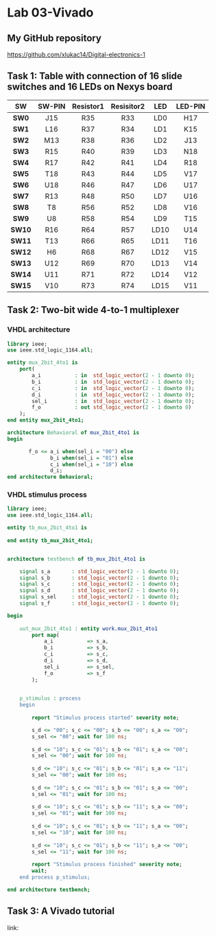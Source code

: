 # Lab 03-Vivado

## My GitHub repository

https://github.com/xlukac14/Digital-electronics-1

## Task 1: Table with connection of 16 slide switches and 16 LEDs on Nexys board

| **SW** | **SW-PIN** | **Resistor1** | **Resisitor2** | **LED** | **LED-PIN** |
| :-: | :-: | :-: | :-: | :-: | :-: |
| **SW0** | J15 | R35 | R33 | LD0 | H17 |
| **SW1** | L16 | R37 | R34 | LD1 | K15 |
| **SW2** | M13 | R38 | R36 | LD2 | J13|
| **SW3** | R15 | R40 | R39 | LD3 | N18 |
| **SW4** | R17 | R42 | R41 | LD4 | R18 |
| **SW5** | T18 | R43 | R44 | LD5 | V17 |
| **SW6** | U18 | R46 | R47 | LD6 | U17 |
| **SW7** | R13 | R48 | R50 | LD7 | U16 |
| **SW8** | T8 | R56 | R52 | LD8 | V16 |
| **SW9** | U8 | R58 | R54 | LD9 | T15 |
| **SW10** | R16 | R64 | R57 | LD10 | U14 |
| **SW11** | T13 | R66 | R65 | LD11 | T16 |
| **SW12** | H6 | R68 | R67 | LD12 | V15 |
| **SW13** | U12 | R69 | R70 | LD13 | V14 |
| **SW14** | U11 | R71 | R72 | LD14 | V12 |
| **SW15** | V10 | R73 | R74 | LD15 | V11 |

## Task 2: Two-bit wide 4-to-1 multiplexer

### VHDL architecture

```vhdl
library ieee;
use ieee.std_logic_1164.all;

entity mux_2bit_4to1 is
    port(
        a_i           : in  std_logic_vector(2 - 1 downto 0);
		b_i           : in  std_logic_vector(2 - 1 downto 0);
		c_i           : in  std_logic_vector(2 - 1 downto 0);
		d_i           : in  std_logic_vector(2 - 1 downto 0);
		sel_i         : in  std_logic_vector(2 - 1 downto 0);
		f_o           : out std_logic_vector(2 - 1 downto 0)       
    );
end entity mux_2bit_4to1;

architecture Behavioral of mux_2bit_4to1 is
begin

       f_o <= a_i when(sel_i = "00") else
              b_i when(sel_i = "01") else
              c_i when(sel_i = "10") else
              d_i;
end architecture Behavioral;
```

### VHDL stimulus process

```vhdl
library ieee;
use ieee.std_logic_1164.all;

entity tb_mux_2bit_4to1 is
    
end entity tb_mux_2bit_4to1;


architecture testbench of tb_mux_2bit_4to1 is

    signal s_a       : std_logic_vector(2 - 1 downto 0);
    signal s_b       : std_logic_vector(2 - 1 downto 0);
    signal s_c       : std_logic_vector(2 - 1 downto 0);
    signal s_d       : std_logic_vector(2 - 1 downto 0);
    signal s_sel     : std_logic_vector(2 - 1 downto 0);
    signal s_f       : std_logic_vector(2 - 1 downto 0);

begin
    
    uut_mux_2bit_4to1 : entity work.mux_2bit_4to1
        port map(
            a_i           => s_a,
            b_i           => s_b,
            c_i           => s_c,
            d_i           => s_d,
            sel_i         => s_sel,
            f_o           => s_f
        );

    
    p_stimulus : process
    begin
      
        report "Stimulus process started" severity note;

        s_d <= "00"; s_c <= "00"; s_b <= "00"; s_a <= "00"; 
        s_sel <= "00"; wait for 100 ns;
        
        s_d <= "10"; s_c <= "01"; s_b <= "01"; s_a <= "00"; 
        s_sel <= "00"; wait for 100 ns;
        
        s_d <= "10"; s_c <= "01"; s_b <= "01"; s_a <= "11"; 
        s_sel <= "00"; wait for 100 ns;
        
        s_d <= "10"; s_c <= "01"; s_b <= "01"; s_a <= "00"; 
        s_sel <= "01"; wait for 100 ns;
        
        s_d <= "10"; s_c <= "01"; s_b <= "11"; s_a <= "00"; 
        s_sel <= "01"; wait for 100 ns;
        
        s_d <= "10"; s_c <= "01"; s_b <= "11"; s_a <= "00"; 
        s_sel <= "10"; wait for 100 ns;
        
        s_d <= "10"; s_c <= "01"; s_b <= "11"; s_a <= "00"; 
        s_sel <= "11"; wait for 100 ns;
        
        report "Stimulus process finished" severity note;
        wait;
    end process p_stimulus;

end architecture testbench;
```

## Task 3: A Vivado tutorial

link: 